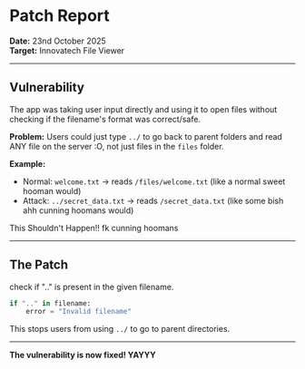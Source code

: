 # Patch Report

**Date:** 23nd October 2025  
**Target:** Innovatech File Viewer  

---

## Vulnerability

The app was taking user input directly and using it to open files without checking if the filename's format was correct/safe.

**Problem:** Users could just type `../` to go back to parent folders and read ANY file on the server :O, not just files in the `files` folder.

**Example:**
- Normal: `welcome.txt` → reads `/files/welcome.txt` (like a normal sweet hooman would)
- Attack: `../secret_data.txt` → reads `/secret_data.txt` (like some bish ahh cunning hoomans would)

This Shouldn't Happen!! fk cunning hoomans

---

## The Patch

check if ".." is present in the given filename.

```python
if ".." in filename:
    error = "Invalid filename"
```

This stops users from using `../` to go to parent directories.

---

**The vulnerability is now fixed! YAYYY**